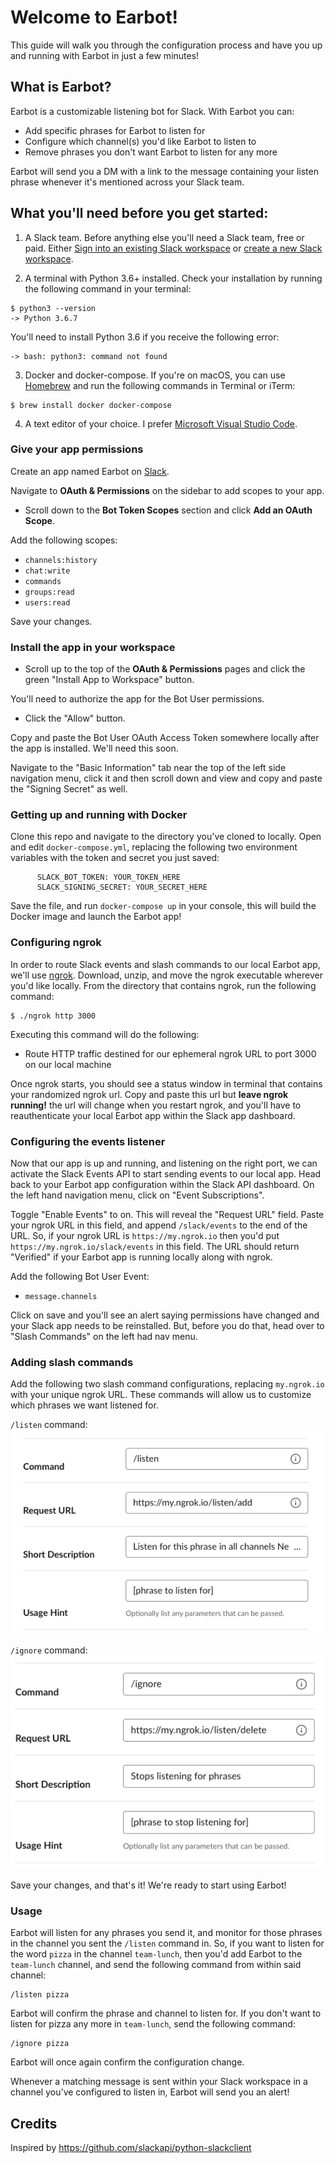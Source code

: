# Welcome to Earbot!

This guide will walk you through the configuration process and have you up and running with Earbot in just a few minutes!

## What is Earbot?

Earbot is a customizable listening bot for Slack. With Earbot you can:

- Add specific phrases for Earbot to listen for
- Configure which channel(s) you'd like Earbot to listen to
- Remove phrases you don't want Earbot to listen for any more

Earbot will send you a DM with a link to the message containing your listen phrase whenever it's mentioned across your Slack team.

## What you'll need before you get started:

1. A Slack team.
Before anything else you'll need a Slack team, free or paid. Either [Sign into an existing Slack workspace](https://get.slack.help/hc/en-us/articles/212681477-Sign-in-to-Slack) or [create a new Slack workspace](https://get.slack.help/hc/en-us/articles/206845317-Create-a-Slack-workspace).

2. A terminal with Python 3.6+ installed.
Check your installation by running the following command in your terminal:
```
$ python3 --version
-> Python 3.6.7
```

You'll need to install Python 3.6 if you receive the following error:
```
-> bash: python3: command not found
```


3. Docker and docker-compose.
If you're on macOS, you can use [Homebrew](https://brew.sh/) and run the following commands in Terminal or iTerm:
```
$ brew install docker docker-compose
```

4. A text editor of your choice. I prefer [Microsoft Visual Studio Code](https://code.visualstudio.com/).

### Give your app permissions

Create an app named Earbot on [Slack](https://api.slack.com/apps?new_app=1).

Navigate to **OAuth & Permissions** on the sidebar to add scopes to your app.

- Scroll down to the **Bot Token Scopes** section and click **Add an OAuth Scope**.

Add the following scopes:

- `channels:history`
- `chat:write`
- `commands`
- `groups:read`
- `users:read`

Save your changes.

### Install the app in your workspace

- Scroll up to the top of the **OAuth & Permissions** pages and click the green "Install App to Workspace" button.

You'll need to authorize the app for the Bot User permissions.

- Click the "Allow" button.

Copy and paste the Bot User OAuth Access Token somewhere locally after the app is installed. We'll need this soon.

Navigate to the "Basic Information" tab near the top of the left side navigation menu, click it and then scroll down and view and copy and paste the "Signing Secret" as well.

### Getting up and running with Docker

Clone this repo and navigate to the directory you've cloned to locally. Open and edit `docker-compose.yml`, replacing the following two environment variables with the token and secret you just saved:

```
      SLACK_BOT_TOKEN: YOUR_TOKEN_HERE
      SLACK_SIGNING_SECRET: YOUR_SECRET_HERE
```

Save the file, and run `docker-compose up` in your console, this will build the Docker image and launch the Earbot app!

### Configuring ngrok

In order to route Slack events and slash commands to our local Earbot app, we'll use [ngrok](https://ngrok.com/). Download, unzip, and move the ngrok executable wherever you'd like locally. From the directory that contains ngrok, run the following command:

```
$ ./ngrok http 3000
```

Executing this command will do the following:
- Route HTTP traffic destined for our ephemeral ngrok URL to port 3000 on our local machine

Once ngrok starts, you should see a status window in terminal that contains your randomized ngrok url. Copy and paste this url but **leave ngrok running!** the url will change when you restart ngrok, and you'll have to reauthenticate your local Earbot app within the Slack app dashboard.

### Configuring the events listener

Now that our app is up and running, and listening on the right port, we can activate the Slack Events API to start sending events to our local app. Head back to your Earbot app configuration within the Slack API dashboard. On the left hand navigation menu, click on "Event Subscriptions".

Toggle "Enable Events" to on. This will reveal the "Request URL" field. Paste your ngrok URL in this field, and append `/slack/events` to the end of the URL. So, if your ngrok URL is `https://my.ngrok.io` then you'd put `https://my.ngrok.io/slack/events` in this field. The URL should return "Verified" if your Earbot app is running locally along with ngrok.

Add the following Bot User Event:
- `message.channels`

Click on save and you'll see an alert saying permissions have changed and your Slack app needs to be reinstalled. But, before you do that, head over to "Slash Commands" on the left had nav menu.

### Adding slash commands

Add the following two slash command configurations, replacing `my.ngrok.io` with your unique ngrok URL. These commands will allow us to customize which phrases we want listened for.

`/listen` command:
<img width="500" alt="/listen Command" src="assets/listen_add.png">

`/ignore` command:
<img width="500" alt="/ignore Command" src="assets/listen_delete.png">

Save your changes, and that's it! We're ready to start using Earbot!

### Usage

Earbot will listen for any phrases you send it, and monitor for those phrases in the channel you sent the `/listen` command in. So, if you want to listen for the word `pizza` in the channel `team-lunch`, then you'd add Earbot to the `team-lunch` channel, and send the following command from within said channel:

```
/listen pizza
```

Earbot will confirm the phrase and channel to listen for. If you don't want to listen for pizza any more in `team-lunch`, send the following command:

```
/ignore pizza
```

Earbot will once again confirm the configuration change.

Whenever a matching message is sent within your Slack workspace in a channel you've configured to listen in, Earbot will send you an alert!

## Credits

Inspired by https://github.com/slackapi/python-slackclient


